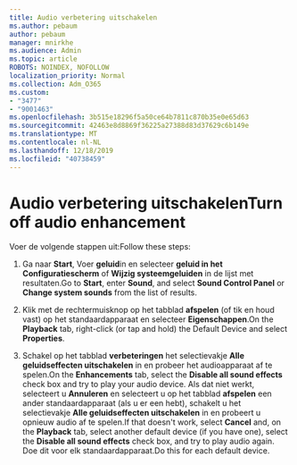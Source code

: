 ```yaml
---
title: Audio verbetering uitschakelen
ms.author: pebaum
author: pebaum
manager: mnirkhe
ms.audience: Admin
ms.topic: article
ROBOTS: NOINDEX, NOFOLLOW
localization_priority: Normal
ms.collection: Adm_O365
ms.custom:
- "3477"
- "9001463"
ms.openlocfilehash: 3b515e18296f5a50ce64b7811c870b35e0e65d63
ms.sourcegitcommit: 42463e8d8869f36225a27388d83d37629c6b149e
ms.translationtype: MT
ms.contentlocale: nl-NL
ms.lasthandoff: 12/18/2019
ms.locfileid: "40738459"
---
```

# <a name="turn-off-audio-enhancement"></a><span data-ttu-id="09ada-102">Audio verbetering uitschakelen</span><span class="sxs-lookup"><span data-stu-id="09ada-102">Turn off audio enhancement</span></span>

<span data-ttu-id="09ada-103">Voer de volgende stappen uit:</span><span class="sxs-lookup"><span data-stu-id="09ada-103">Follow these steps:</span></span>

1. <span data-ttu-id="09ada-104">Ga naar **Start**, Voer **geluid**in en selecteer **geluid in het Configuratiescherm** of **Wijzig systeemgeluiden** in de lijst met resultaten.</span><span class="sxs-lookup"><span data-stu-id="09ada-104">Go to **Start**, enter **Sound**, and select **Sound Control Panel** or **Change system sounds** from the list of results.</span></span>

2. <span data-ttu-id="09ada-105">Klik met de rechtermuisknop op het tabblad **afspelen** (of tik en houd vast) op het standaardapparaat en selecteer **Eigenschappen**.</span><span class="sxs-lookup"><span data-stu-id="09ada-105">On the **Playback** tab, right-click (or tap and hold) the Default Device and select **Properties**.</span></span>

3. <span data-ttu-id="09ada-106">Schakel op het tabblad **verbeteringen** het selectievakje **Alle geluidseffecten uitschakelen** in en probeer het audioapparaat af te spelen.</span><span class="sxs-lookup"><span data-stu-id="09ada-106">On the **Enhancements** tab, select the **Disable all sound effects** check box and try to play your audio device.</span></span> <span data-ttu-id="09ada-107">Als dat niet werkt, selecteert u **Annuleren** en selecteert u op het tabblad **afspelen** een ander standaardapparaat (als u er een hebt), schakelt u het selectievakje **Alle geluidseffecten uitschakelen** in en probeert u opnieuw audio af te spelen.</span><span class="sxs-lookup"><span data-stu-id="09ada-107">If that doesn't work, select **Cancel** and, on the **Playback** tab, select another default device (if you have one), select the **Disable all sound effects** check box, and try to play audio again.</span></span> <span data-ttu-id="09ada-108">Doe dit voor elk standaardapparaat.</span><span class="sxs-lookup"><span data-stu-id="09ada-108">Do this for each default device.</span></span>
